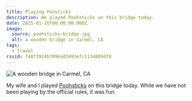 ```yaml
---
title: Playing Poosticks
description: We played Poohsticks on this bridge today.
date: 2025-01-16T00:00:00.000Z
image:
  source: poohsticks-bridge.jpg
  alt: a wooden bridge in Carmel, CA
tags:
  - travel
rssid: f48f3924b7896ad3493efc1134809df8
---
```


![A wooden bridge in Carmel, CA](/assets/img/poohsticks-bridge.jpg)

My wife and I played [Poohsticks](https://en.wikipedia.org/wiki/Poohsticks) on this bridge today. While we have not been playing by the official rules, it was fun.